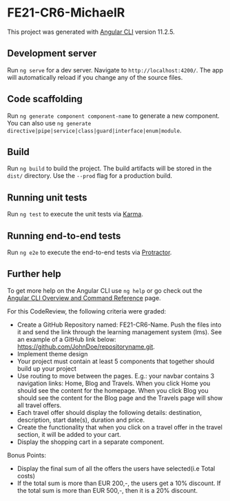 # FE21-CR6-MichaelR

This project was generated with [Angular CLI](https://github.com/angular/angular-cli) version 11.2.5.

## Development server

Run `ng serve` for a dev server. Navigate to `http://localhost:4200/`. The app will automatically reload if you change any of the source files.

## Code scaffolding

Run `ng generate component component-name` to generate a new component. You can also use `ng generate directive|pipe|service|class|guard|interface|enum|module`.

## Build

Run `ng build` to build the project. The build artifacts will be stored in the `dist/` directory. Use the `--prod` flag for a production build.

## Running unit tests

Run `ng test` to execute the unit tests via [Karma](https://karma-runner.github.io).

## Running end-to-end tests

Run `ng e2e` to execute the end-to-end tests via [Protractor](http://www.protractortest.org/).

## Further help

To get more help on the Angular CLI use `ng help` or go check out the [Angular CLI Overview and Command Reference](https://angular.io/cli) page.

For this CodeReview, the following criteria were graded:
- Create a GitHub Repository named: FE21-CR6-Name. Push the files into it and send the link through the learning management system (lms). See an example of a GitHub link below:
https://github.com/JohnDoe/repositoryname.git.
- Implement theme design 
- Your project must contain at least 5 components that together should build up your project
- Use routing to move between the pages. E.g.: your navbar contains 3 navigation links: Home, Blog and Travels. When you click Home you should see the content for the homepage. When you click Blog you should see the content for the Blog page and the Travels page will show all travel offers.
- Each travel offer should display the following details: destination, description, start date(s), duration and price. 
- Create the functionality that when you click on a travel offer in the travel section, it will be added to your cart.
- Display the shopping cart in a separate component.

Bonus Points:
- Display the final sum of all the offers the users have selected(i.e Total costs)
- If the total sum is more than EUR 200,-, the users get a 10% discount. If the total sum is more than EUR 500,-, then it is a 20% discount.

